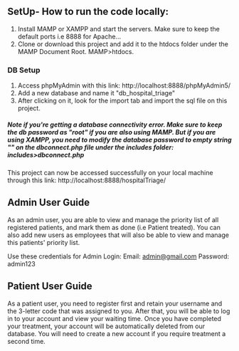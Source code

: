 ## SetUp- How to run the code locally:

  1. Install MAMP or XAMPP and start the servers. Make sure to keep the default ports i.e 8888 for Apache...
  2. Clone or download this project and add it to the htdocs folder under the MAMP Document Root. MAMP>htdocs.
   
### DB Setup
   1. Access phpMyAdmin with this link: http://localhost:8888/phpMyAdmin5/
   2. Add a new database and name it "db_hospital_triage"
   3. After clicking on it, look for the import tab and import the sql file on this project.

##### Note if you're getting a database connectivity error. Make sure to keep the db password as "root" if you are also using MAMP. But if you are using XAMPP, you need to modify the database password to empty string "" on the dbconnect.php file under the includes folder: includes>dbconnect.php

This project can now be accessed successfully on your local machine through this link: http://localhost:8888/hospitalTriage/


## Admin User Guide

As an admin user, you are able to view and manage the priority list of all registered patients, and mark them as done (i.e Patient treated). You can also add new users as employees that will also be able to view and manage this patients' priority list.

Use these credentials for Admin Login:
      Email:     admin@gmail.com
      Password:  admin123


## Patient User Guide
As a patient user, you need to register first and retain your username and the 3-letter code that was assigned to you. After that, you will be able to log in to your account and view your waiting time. Once you have completed your treatment, your account will be automatically deleted from our database. You will need to create a new account if you require treatment a second time.
